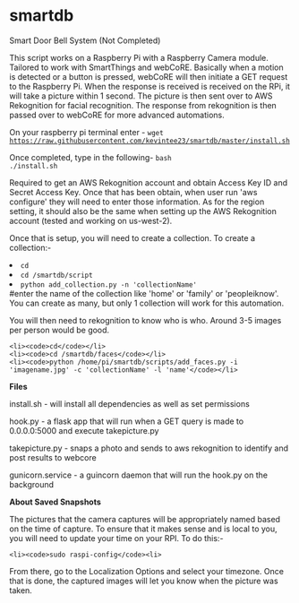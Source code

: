 # smartdb
Smart Door Bell System (Not Completed)

This script works on a Raspberry Pi with a Raspberry Camera module. Tailored to work with SmartThings and webCoRE. Basically when a motion is detected or a button is pressed, webCoRE will then initiate a GET request to the Raspberry Pi. When the response is received is received on the RPi, it will take a picture within 1 second. The picture is then sent over to AWS Rekognition for facial recognition. The response from rekognition is then passed over to webCoRE for more advanced automations.

On your raspberry pi terminal enter - <code>wget https://raw.githubusercontent.com/kevintee23/smartdb/master/install.sh</code>



Once completed, type in the following- <code>bash ./install.sh</code>





Required to get an AWS Rekognition account and obtain Access Key ID and Secret Access Key. Once that has been obtain, when user run 'aws configure' they will need to enter those information. As for the region setting, it should also be the same when setting up the AWS Rekognition account (tested and working on us-west-2).

Once that is setup, you will need to create a collection. To create a collection:-

<li><code>cd</code></li>
<li><code>cd /smartdb/script</code></li>
<li><code>python add_collection.py -n 'collectionName'</code></li>
#enter the name of the collection like 'home' or 'family' or 'peopleiknow'. You can create as many, but only 1 collection will work for this automation.

You will then need to rekognition to know who is who. Around 3-5 images per person would be good.
```
<li><code>cd</code></li>
<li><code>cd /smartdb/faces</code></li>
<li><code>python /home/pi/smartdb/scripts/add_faces.py -i 'imagename.jpg' -c 'collectionName' -l 'name'</code></li>
```

<b>Files</b>

install.sh - will install all dependencies as well as set permissions

hook.py - a flask app that will run when a GET query is made to 0.0.0.0:5000 and execute takepicture.py

takepicture.py - snaps a photo and sends to aws rekognition to identify and post results to webcore

gunicorn.service - a guincorn daemon that will run the hook.py on the background


<b>About Saved Snapshots</b>

The pictures that the camera captures will be appropriately named based on the time of capture. To ensure that it makes sense and is local to you, you will need to update your time on your RPI. To do this:-
```
<li><code>sudo raspi-config</code><li>
```  
  From there, go to the Localization Options and select your timezone. Once that is done, the captured images will let you know when the picture was taken.

